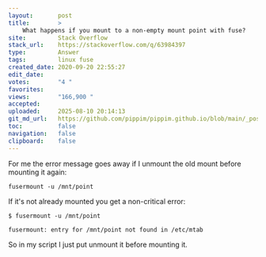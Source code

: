 ```yaml
---
layout:       post
title:        >
    What happens if you mount to a non-empty mount point with fuse?
site:         Stack Overflow
stack_url:    https://stackoverflow.com/q/63984397
type:         Answer
tags:         linux fuse
created_date: 2020-09-20 22:55:27
edit_date:    
votes:        "4 "
favorites:    
views:        "166,900 "
accepted:     
uploaded:     2025-08-10 20:14:13
git_md_url:   https://github.com/pippim/pippim.github.io/blob/main/_posts/2020/2020-09-20-What-happens-if-you-mount-to-a-non-empty-mount-point-with-fuse_.md
toc:          false
navigation:   false
clipboard:    false
---
```


For me the error message goes away if I unmount the old mount before mounting it again:

``` 
fusermount -u /mnt/point
```

If it's not already mounted you get a non-critical error:

``` 
$ fusermount -u /mnt/point

fusermount: entry for /mnt/point not found in /etc/mtab
```

So in my script I just put unmount it before mounting it.
